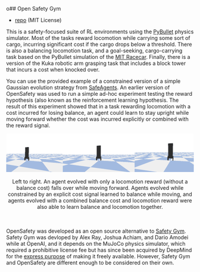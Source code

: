 o## Open Safety Gym

* [repo](https://github.com/riveSunder/OpenSafety) (MIT License)

This is a safety-focused suite of RL environments using the [PyBullet](https://pybullet.org/wordpress/) physics simulator. Most of the tasks reward locomotion while carrying some sort of cargo, incurring significant cost if the cargo drops below a threshold. There is also a balancing locomotion task, and a goal-seeking, cargo-carrying task based on the PyBullet simulation of the [MIT Racecar](https://mit-racecar.github.io/). Finally, there is a version of the Kuka robotic arm grasping task that includes a block tower that incurs a cost when knocked over.

You can use the provided example of a constrained version of a simple Gaussian evolution strategy from [SafeAgents](https://github.com/riveSunder/SafeAgents). An earlier version of OpenSafety was used to run a simple ad-hoc experiment testing the reward hypothesis (also known as the reinforcement learning hypothesis. The result of this experiment showed that in a task rewarding locomotion with a cost incurred for losing balance, an agent could learn to stay upright while moving forward whether the cost was incurred explicitly or combined with the reward signal. 


![Balancing under the reward hypothesis](https://github.com/riveSunder/OpenSafety/raw/master/assets/reward_hypothesis_2.gif)
<div align="center">
Left to right. An agent evolved with only a locomotion reward (without a balance cost) falls over while moving forward. Agents evolved while constrained by an explicit cost signal learned to balance while moving, and agents evolved with a combined balance cost and locomotion reward were also able to learn balance and locomotion together. 
</div>
<br><br>

OpenSafety was developed as an open source alternative to [Safety Gym](https://web.archive.org/web/20220717150118/https://openai.com/blog/safety-gym/). Safety Gym was devloped by Alex Ray, Joshua Achiam, and Dario Amodei while at OpenAI, and it depends on the MuJoCo physics simulator, which required a prohibitive license fee but has since been acquired by DeepMind for the [express purpose](https://www.deepmind.com/blog/open-sourcing-mujoco) of making it freely available. However, Safety Gym and OpenSafety are different enough to be considered on their own.  
